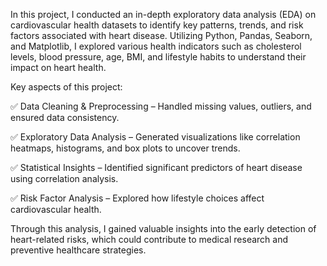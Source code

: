 In this project, I conducted an in-depth exploratory data analysis (EDA) on cardiovascular health datasets to identify key patterns, trends, and risk factors associated with heart disease. Utilizing Python, Pandas, Seaborn, and Matplotlib, I explored various health indicators such as cholesterol levels, blood pressure, age, BMI, and lifestyle habits to understand their impact on heart health.

Key aspects of this project:

 ✅ Data Cleaning & Preprocessing – Handled missing values, outliers, and ensured data consistency.
 
 ✅ Exploratory Data Analysis – Generated visualizations like correlation heatmaps, histograms, and box plots to uncover trends.
 
 ✅ Statistical Insights – Identified significant predictors of heart disease using correlation analysis.
 
 ✅ Risk Factor Analysis – Explored how lifestyle choices affect cardiovascular health.
 
Through this analysis, I gained valuable insights into the early detection of heart-related risks, which could contribute to medical research and preventive healthcare strategies.
